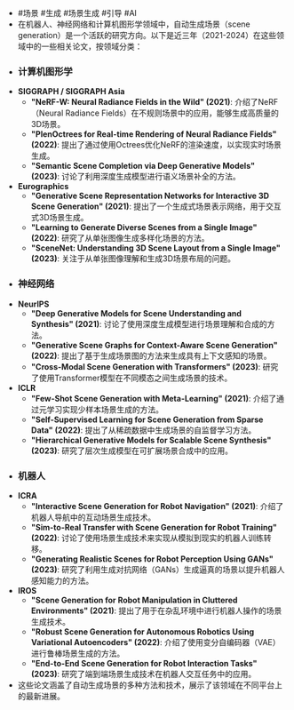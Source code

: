 - #场景 #生成 #场景生成 #引导 #AI
- 在机器人、神经网络和计算机图形学领域中，自动生成场景（scene generation）是一个活跃的研究方向。以下是近三年（2021-2024）在这些领域中的一些相关论文，按领域分类：
- ### 计算机图形学
- **SIGGRAPH / SIGGRAPH Asia**
	- **"NeRF-W: Neural Radiance Fields in the Wild" (2021)**: 介绍了NeRF（Neural Radiance Fields）在不规则场景中的应用，能够生成高质量的3D场景。
	- **"PlenOctrees for Real-time Rendering of Neural Radiance Fields" (2022)**: 提出了通过使用Octrees优化NeRF的渲染速度，以实现实时场景生成。
	- **"Semantic Scene Completion via Deep Generative Models" (2023)**: 讨论了利用深度生成模型进行语义场景补全的方法。
- **Eurographics**
	- **"Generative Scene Representation Networks for Interactive 3D Scene Generation" (2021)**: 提出了一个生成式场景表示网络，用于交互式3D场景生成。
	- **"Learning to Generate Diverse Scenes from a Single Image" (2022)**: 研究了从单张图像生成多样化场景的方法。
	- **"SceneNet: Understanding 3D Scene Layout from a Single Image" (2023)**: 关注于从单张图像理解和生成3D场景布局的问题。
- ### 神经网络
- **NeurIPS**
	- **"Deep Generative Models for Scene Understanding and Synthesis" (2021)**: 讨论了使用深度生成模型进行场景理解和合成的方法。
	- **"Generative Scene Graphs for Context-Aware Scene Generation" (2022)**: 提出了基于生成场景图的方法来生成具有上下文感知的场景。
	- **"Cross-Modal Scene Generation with Transformers" (2023)**: 研究了使用Transformer模型在不同模态之间生成场景的技术。
- **ICLR**
	- **"Few-Shot Scene Generation with Meta-Learning" (2021)**: 介绍了通过元学习实现少样本场景生成的方法。
	- **"Self-Supervised Learning for Scene Generation from Sparse Data" (2022)**: 提出了从稀疏数据中生成场景的自监督学习方法。
	- **"Hierarchical Generative Models for Scalable Scene Synthesis" (2023)**: 研究了层次生成模型在可扩展场景合成中的应用。
- ### 机器人
- **ICRA**
	- **"Interactive Scene Generation for Robot Navigation" (2021)**: 介绍了机器人导航中的互动场景生成技术。
	- **"Sim-to-Real Transfer with Scene Generation for Robot Training" (2022)**: 讨论了使用场景生成技术来实现从模拟到现实的机器人训练转移。
	- **"Generating Realistic Scenes for Robot Perception Using GANs" (2023)**: 研究了利用生成对抗网络（GANs）生成逼真的场景以提升机器人感知能力的方法。
- **IROS**
	- **"Scene Generation for Robot Manipulation in Cluttered Environments" (2021)**: 提出了用于在杂乱环境中进行机器人操作的场景生成技术。
	- **"Robust Scene Generation for Autonomous Robotics Using Variational Autoencoders" (2022)**: 介绍了使用变分自编码器（VAE）进行鲁棒场景生成的方法。
	- **"End-to-End Scene Generation for Robot Interaction Tasks" (2023)**: 研究了端到端场景生成技术在机器人交互任务中的应用。
- 这些论文涵盖了自动生成场景的多种方法和技术，展示了该领域在不同平台上的最新进展。